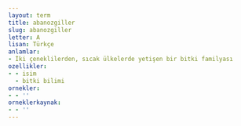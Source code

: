 ```yaml
---
layout: term
title: abanozgiller
slug: abanozgiller
letter: A
lisan: Türkçe
anlamlar:
- İki çeneklilerden, sıcak ülkelerde yetişen bir bitki familyası
ozellikler:
- - isim
  - bitki bilimi
ornekler:
- - ''
orneklerkaynak:
- - ''
---
```

